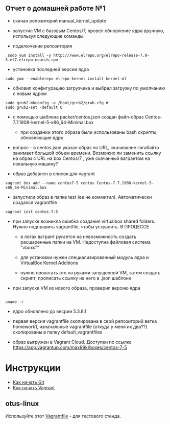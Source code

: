 ## Отчет о домашней работе №1

* скачан репозиторий manual_kernel_update

* запустил VM с базовым Centos/7, провел обновление ядра вручную, используя следующие команды:

 * подключение репозитория
 ````
  sudo yum install -y http:///www.elrepo.org/elrepo-release-7.0-3.el7.elrepo.noarch.rpm
 ````
 * установка последней версии ядра
 ````
 sudo yum --enablerepo elrepo-kernel install kernel-ml

 ````
 * обновил конфигурацию загрузчика и выбрал загрузку по умолчанию с новым ядром
 ````
 sudo grub2-mkconfig -o /boot/grub2/grub.cfg # 
 sudo grub2-set -default 0
  ````
  
* с помощью шаблона packer/centos.json создан файл-образ Centos-7.7.1908-kernel-5-x86_64-Minimal.box

  *  при создании этого образа были использованы bash скрипты, обновляющие ядро

* вопрос - в centos.json указан образ по URL, скачивание гигабайта занимает большой объем времени. Возможно ли заменить ссылку на образ с URL на box Centos/7 , уже скачанный вагрантом на локальную машину?

* образ добавлен в список для vagrant
````
vagrant box add --name centos7-5 centos Centos-7.7.1908-kernel-5-x86_64-Minimal.box
````
* запустили образ в папке test (ее не коммитил). Автоматически создался vagrantfile
````
vagrant init centos-7-5
````

  * при запуске возникла ошибка создания virtualbox shared folders. Нужно подправить vagrantfile, чтобы устранить. В ПРОЦЕССЕ
    * в логах вагрант ругается на невозможность создать расшаренные папки на VM. Недоступна файловая система "vboxsf"
     * для установки нужен специализированный модуль ядра и VirtualBox Kernel Additions

     * нужно прокатать это на руками запущенной VM, затем создать скрипт, прописать ссылку на него в .json шаблоне

* при запуске VM из нового образа, проверил версию ядра
````

uname -r
````

* ядро обновлено до весрии 5.3.8.1

* первая версия vagrantfile скопирована в свой репозиторий ветка homework1, изначальные vagrantfile (откуда у меня их два??) скопированы в папку default_vagrantfiles

* образ выгружен в Vagrant Cloud. Доступен по ссылке https://app.vagrantup.com/max89k/boxes/centos-7-5



# Инструкции

* [Как начать Git](git_quick_start.md)
* [Как начать Vagrant](vagrant_quick_start.md)

## otus-linux

Используйте этот [Vagrantfile](Vagrantfile) - для тестового стенда.
